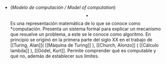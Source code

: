 - (_Modelo de computación / Model of computation_) $$\bullet$$ Es una representación matemática de lo que se conoce como *computación. Presenta un sistema formal para explicar un mecanismo que resuelve un problema, a este se le conoce como algoritmo. En principio se originó en la primera parte del siglo XX en el trabajo de [[Turing, Alan]]( [[Máquina de Turing]] ), [[Church, Alonzo]] ( [[Cálculo lambda]] ), [[Gödel, Kurt]]. Permite comprender qué es computable y qué no, además de establecer sus límites.